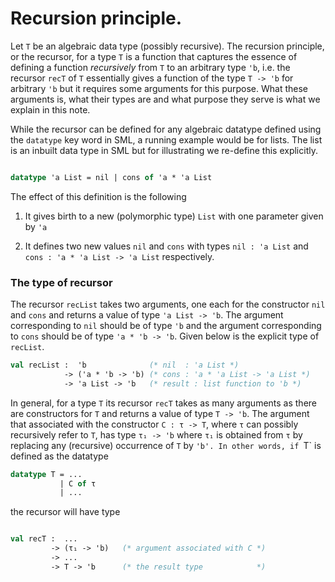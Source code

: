# Recursion principle.

Let `T` be an algebraic data type (possibly recursive). The recursion
principle, or the recursor, for a type `T` is a function that captures
the essence of defining a function _recursively_ from `T` to an
arbitrary type `'b`, i.e. the recursor `recT` of `T` essentially gives
a function of the type `T -> 'b` for arbitrary `'b` but it requires
some arguments for this purpose. What these arguments is, what their
types are and what purpose they serve is what we explain in this note.

While the recursor can be defined for any algebraic datatype defined
using the `datatype` key word in SML, a running example would be for
lists. The list is an inbuilt data type in SML but for illustrating we
re-define this explicitly.


```sml

datatype 'a List = nil | cons of 'a * 'a List

```

The effect of this definition is the following

1. It gives birth to a new (polymorphic type) `List` with one
   parameter given by `'a`

2. It defines two new values `nil` and `cons` with types `nil : 'a
   List` and `cons : 'a * 'a List -> 'a List` respectively.

### The type of recursor

The recursor `recList` takes two arguments, one each for the
constructor `nil` and `cons` and returns a value of type `'a List ->
'b`. The argument corresponding to `nil` should be of type `'b` and
the argument corresponding to `cons` should be of type `'a * 'b ->
'b`. Given below is the explicit type of `recList`.

```sml
val recList :  'b              (* nil  : 'a List *)
            -> ('a * 'b -> 'b) (* cons : 'a * 'a List -> 'a List *)
            -> 'a List -> 'b   (* result : list function to 'b *)
```


In general, for a type `T` its recursor `recT` takes as many arguments
as there are constructors for `T` and returns a value of type `T ->
'b`. The argument that associated with the constructor `C : τ -> T`,
where `τ` can possibly recursively refer to `T`, has type `τ₁ -> 'b`
where `τ₁` is obtained from `τ` by replacing any (recursive)
occurrence of `T` by `'b'. In other words, if `T` is defined as the datatype

```sml
datatype T = ...
           | C of τ
		   | ...
```

the recursor will have type

```sml

val recT :  ...
         -> (τ₁ -> 'b)   (* argument associated with C *)
		 -> ...
		 -> T -> 'b      (* the result type            *)

```
